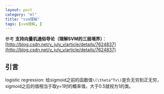 ```yaml
---
layout: post
category: "ml"
title: "svm理解"
tags: [svm理解, ]
---
```


参考 
**支持向量机通俗导论（理解SVM的三层境界）**：[http://blog.csdn.net/v_july_v/article/details/7624837](http://blog.csdn.net/v_july_v/article/details/7624837)

## 引言

logistic regression: 给sigmoid之前的函数值`\(\theta^Tx\)`是负无穷到正无穷，sigmoid之后的值相当于取y=1时的概率值，大于0.5就视为1的类。

